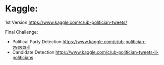 # Kaggle:

1st Version
https://www.kaggle.com/c/ub-politician-tweets/

Final Challenge:
- Political Party Detection
https://www.kaggle.com/c/ub-politician-tweets-ii
- Candidate Detection
https://www.kaggle.com/c/ub-politician-tweets-ii-politicians
